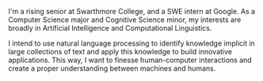 I'm a rising senior at Swarthmore College, and a SWE intern at Google. As a Computer Science major and Cognitive Science minor, my interests are broadly in Artificial Intelligence and Computational Linguistics. 

I intend to use natural language processing to identify knowledge implicit in large collections of text and apply this knowledge to build innovative applications. This way, I want to finesse human-computer interactions and create a proper understanding between machines and humans.

